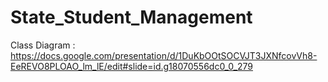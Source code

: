 # State_Student_Management

Class Diagram : https://docs.google.com/presentation/d/1DuKbOOtSOCVJT3JXNfcovVh8-EeREVO8PLOAO_lm_lE/edit#slide=id.g18070556dc0_0_279
